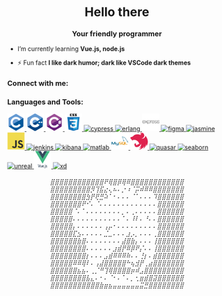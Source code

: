 <h1 align="center">Hello there</h1>
<h3 align="center">Your friendly programmer</h3>

-  I’m currently learning **Vue.js, node.js**

- ⚡ Fun fact **I like dark humor; dark like VSCode dark themes**

<h3 align="left">Connect with me:</h3>
<p align="left">
</p>

<h3 align="left">Languages and Tools:</h3>
<p align="left"> <a href="https://www.cprogramming.com/" target="_blank" rel="noreferrer"> <img src="https://raw.githubusercontent.com/devicons/devicon/master/icons/c/c-original.svg" alt="c" width="40" height="40"/> </a> <a href="https://www.w3schools.com/cpp/" target="_blank" rel="noreferrer"> <img src="https://raw.githubusercontent.com/devicons/devicon/master/icons/cplusplus/cplusplus-original.svg" alt="cplusplus" width="40" height="40"/> </a> <a href="https://www.w3schools.com/cs/" target="_blank" rel="noreferrer"> <img src="https://raw.githubusercontent.com/devicons/devicon/master/icons/csharp/csharp-original.svg" alt="csharp" width="40" height="40"/> </a> <a href="https://www.w3schools.com/css/" target="_blank" rel="noreferrer"> <img src="https://raw.githubusercontent.com/devicons/devicon/master/icons/css3/css3-original-wordmark.svg" alt="css3" width="40" height="40"/> </a> <a href="https://www.cypress.io" target="_blank" rel="noreferrer"> <img src="https://raw.githubusercontent.com/simple-icons/simple-icons/6e46ec1fc23b60c8fd0d2f2ff46db82e16dbd75f/icons/cypress.svg" alt="cypress" width="40" height="40"/> </a> <a href="https://www.erlang.org/" target="_blank" rel="noreferrer"> <img src="https://www.vectorlogo.zone/logos/erlang/erlang-official.svg" alt="erlang" width="40" height="40"/> </a> <a href="https://expressjs.com" target="_blank" rel="noreferrer"> <img src="https://raw.githubusercontent.com/devicons/devicon/master/icons/express/express-original-wordmark.svg" alt="express" width="40" height="40"/> </a> <a href="https://www.figma.com/" target="_blank" rel="noreferrer"> <img src="https://www.vectorlogo.zone/logos/figma/figma-icon.svg" alt="figma" width="40" height="40"/> </a> <a href="https://jasmine.github.io/" target="_blank" rel="noreferrer"> <img src="https://www.vectorlogo.zone/logos/jasmine/jasmine-icon.svg" alt="jasmine" width="40" height="40"/> </a> <a href="https://developer.mozilla.org/en-US/docs/Web/JavaScript" target="_blank" rel="noreferrer"> <img src="https://raw.githubusercontent.com/devicons/devicon/master/icons/javascript/javascript-original.svg" alt="javascript" width="40" height="40"/> </a> <a href="https://www.jenkins.io" target="_blank" rel="noreferrer"> <img src="https://www.vectorlogo.zone/logos/jenkins/jenkins-icon.svg" alt="jenkins" width="40" height="40"/> </a> <a href="https://www.elastic.co/kibana" target="_blank" rel="noreferrer"> <img src="https://www.vectorlogo.zone/logos/elasticco_kibana/elasticco_kibana-icon.svg" alt="kibana" width="40" height="40"/> </a> <a href="https://www.mathworks.com/" target="_blank" rel="noreferrer"> <img src="https://upload.wikimedia.org/wikipedia/commons/2/21/Matlab_Logo.png" alt="matlab" width="40" height="40"/> </a> <a href="https://www.mysql.com/" target="_blank" rel="noreferrer"> <img src="https://raw.githubusercontent.com/devicons/devicon/master/icons/mysql/mysql-original-wordmark.svg" alt="mysql" width="40" height="40"/> </a> <a href="https://nestjs.com/" target="_blank" rel="noreferrer"> <img src="https://raw.githubusercontent.com/devicons/devicon/master/icons/nestjs/nestjs-plain.svg" alt="nestjs" width="40" height="40"/> </a> <a href="https://quasar.dev/" target="_blank" rel="noreferrer"> <img src="https://cdn.quasar.dev/logo/svg/quasar-logo.svg" alt="quasar" width="40" height="40"/> </a> <a href="https://seaborn.pydata.org/" target="_blank" rel="noreferrer"> <img src="https://seaborn.pydata.org/_images/logo-mark-lightbg.svg" alt="seaborn" width="40" height="40"/> </a> <a href="https://unrealengine.com/" target="_blank" rel="noreferrer"> <img src="https://raw.githubusercontent.com/kenangundogan/fontisto/036b7eca71aab1bef8e6a0518f7329f13ed62f6b/icons/svg/brand/unreal-engine.svg" alt="unreal" width="40" height="40"/> </a> <a href="https://vuejs.org/" target="_blank" rel="noreferrer"> <img src="https://raw.githubusercontent.com/devicons/devicon/master/icons/vuejs/vuejs-original-wordmark.svg" alt="vuejs" width="40" height="40"/> </a> <a href="https://www.adobe.com/products/xd.html" target="_blank" rel="noreferrer"> <img src="https://cdn.worldvectorlogo.com/logos/adobe-xd.svg" alt="xd" width="40" height="40"/> </a> </p>

<h6 align="center">
⣿⣿⣿⣿⣿⣿⣿⣿⣿⣿⣿⣿⠟⢿⣿⡿⢿⠿⣿⣿⣿⣿⣿⣿⣿⣿⣿⣿⣿⣿
⣿⣿⣿⣿⣿⣿⣿⣿⣿⡻⢹⣯⣔⢄⠦⠄⡐⠰⠈⡭⠾⠿⠿⣿⣿⣿⣿⣿⣿⣿
⣿⣿⣿⣿⣿⣿⣿⣿⣳⡟⢟⣛⠵⠁⠂⠄⠄⠄⠈⠁⠄⠄⠄⠹⣿⣿⣿⣿⣿⣿
⣿⣿⣿⣿⣿⣿⣿⠟⠊⠄⠈⠄⠄⠄⠄⠄⠄⠄⠄⠄⠄⠄⠄⠄⣿⣿⣿⣿⣿⣿
⣿⣿⣿⣿⣿⠈⠄⠁⠄⠄⠄⠄⠄⠄⠄⠄⡀⠄⢀⠄⠄⠄⠄⠄⣿⣿⣿⣿⣿⣿
⣿⣿⣿⣿⣿⠄⠄⠄⠄⠄⠄⠄⠄⠄⠄⠄⠁⠄⠸⠇⠄⠘⠄⠄⣿⣿⣿⣿⣿⣿
⣿⣿⣿⣿⣿⡄⠄⠄⠄⠄⠄⠄⢠⡤⠂⠄⠄⠄⠄⠄⠄⠄⠄⠄⣿⣿⣿⣿⣿⣿
⣿⣿⣿⣿⣿⣏⣢⠄⠄⠄⠄⠄⣈⣀⠄⠄⠄⣰⡠⡀⠄⠄⠄⢀⣿⣿⣿⣿⣿⣿
⣿⣿⣿⣿⣿⣿⣷⣿⠄⠄⠄⠄⠄⠄⠄⠄⣼⣿⣷⡄⠄⠄⠄⢸⣿⣿⣿⣿⣿⣿
⣿⣿⣿⣿⣿⣿⣿⣿⠄⠄⠄⠄⠄⠄⣰⣾⡟⠿⡿⠟⡌⠄⠄⢸⣿⣿⣿⣿⣿⣿
⣿⣿⣿⣿⣿⣿⣿⣿⡆⠄⠄⠄⣠⣾⠿⠿⠿⠷⠄⠄⢘⡆⠄⣾⣿⣿⣿⣿⣿⣿
⣿⣿⣿⣿⣿⠿⠿⢿⠇⠄⢠⣼⣿⣿⣿⣿⣿⠓⢦⣺⡟⢀⣴⣿⣿⣿⣿⣿⣿⣿
⣿⣿⣿⣿⣿⣿⣦⣦⠄⢀⡈⠛⢹⢿⣿⣿⣿⣿⡶⠾⣠⣿⣿⣿⣿⣿⣿⣿⣿⣿
⣿⣿⣿⣿⣿⣿⣿⣿⣧⣄⠄⠂⠄⠈⠂⠄⠁⠄⡀⢂⣶⣾⣿⣽⣿⣿⣿⣿⣿⣿
⣿⣿⣿⣿⣿⣿⣿⣿⣿⣿⣿⣷⣶⣦⣤⣤⣤⣤⣤⣤⣭⣛⣿⣿⣿⣿⣿⣿⣿⣿
</h6>
